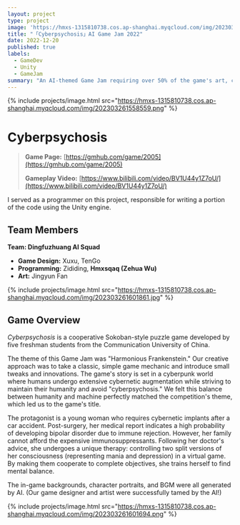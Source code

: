 ```yaml
---
layout: project
type: project
image: 'https://hmxs-1315810738.cos.ap-shanghai.myqcloud.com/img/202303261558559.png'
title: "「Cyberpsychosis」AI Game Jam 2022"
date: 2022-12-20
published: true
labels:
  - GameDev
  - Unity
  - GameJam
summary: "An AI-themed Game Jam requiring over 50% of the game's art, code, and text to be generated by AI."
---
```


{% include projects/image.html src="https://hmxs-1315810738.cos.ap-shanghai.myqcloud.com/img/202303261558559.png" %}

# Cyberpsychosis

> **Game Page:** [https://gmhub.com/game/2005](https://gmhub.com/game/2005)
>
> **Gameplay Video:** [https://www.bilibili.com/video/BV1U44y1Z7oU/](https://www.bilibili.com/video/BV1U44y1Z7oU/)

I served as a programmer on this project, responsible for writing a portion of the code using the Unity engine.

## Team Members

**Team: Dingfuzhuang AI Squad**

-   **Game Design:** Xuxu, TenGo
-   **Programming:** Zididing, **Hmxsqaq (Zehua Wu)**
-   **Art:** Jingyun Fan

{% include projects/image.html src="https://hmxs-1315810738.cos.ap-shanghai.myqcloud.com/img/202303261601861.jpg" %}

## Game Overview

*Cyberpsychosis* is a cooperative Sokoban-style puzzle game developed by five freshman students from the Communication University of China.

The theme of this Game Jam was "Harmonious Frankenstein." Our creative approach was to take a classic, simple game mechanic and introduce small tweaks and innovations. The game's story is set in a cyberpunk world where humans undergo extensive cybernetic augmentation while striving to maintain their humanity and avoid "cyberpsychosis." We felt this balance between humanity and machine perfectly matched the competition's theme, which led us to the game's title.

The protagonist is a young woman who requires cybernetic implants after a car accident. Post-surgery, her medical report indicates a high probability of developing bipolar disorder due to immune rejection. However, her family cannot afford the expensive immunosuppressants. Following her doctor's advice, she undergoes a unique therapy: controlling two split versions of her consciousness (representing mania and depression) in a virtual game. By making them cooperate to complete objectives, she trains herself to find mental balance.

The in-game backgrounds, character portraits, and BGM were all generated by AI. (Our game designer and artist were successfully tamed by the AI!)

{% include projects/image.html src="https://hmxs-1315810738.cos.ap-shanghai.myqcloud.com/img/202303261601694.png" %}